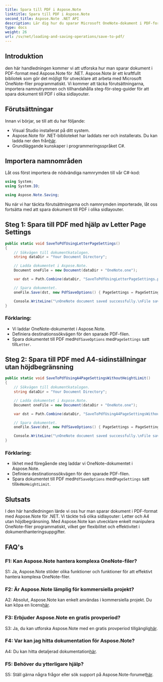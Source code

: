 ```yaml
---
title: Spara till PDF i Aspose.Note
linktitle: Spara till PDF i Aspose.Note
second_title: Aspose.Note .NET API
description: Lär dig hur du sparar Microsoft OneNote-dokument i PDF-format med Aspose.Note för .NET. Steg-för-steg handledning med kodexempel för sidlayouter i Letter och A4.
type: docs
weight: 26
url: /sv/net/loading-and-saving-operations/save-to-pdf/
---
```

## Introduktion

den här handledningen kommer vi att utforska hur man sparar dokument i PDF-format med Aspose.Note för .NET. Aspose.Note är ett kraftfullt bibliotek som gör det möjligt för utvecklare att arbeta med Microsoft OneNote-filer programmatiskt. Vi kommer att täcka förutsättningarna, importera namnutrymmen och tillhandahålla steg-för-steg-guider för att spara dokument till PDF i olika sidlayouter.

## Förutsättningar

Innan vi börjar, se till att du har följande:

- Visual Studio installerat på ditt system.
-  Aspose.Note för .NET-biblioteket har laddats ner och installerats. Du kan ladda ner den från[här](https://releases.aspose.com/note/net/).
- Grundläggande kunskaper i programmeringsspråket C#.

## Importera namnområden

Låt oss först importera de nödvändiga namnrymden till vår C#-kod:

```csharp
using System;
using System.IO;

using Aspose.Note.Saving;
```

Nu när vi har täckta förutsättningarna och namnrymden importerade, låt oss fortsätta med att spara dokument till PDF i olika sidlayouter.

## Steg 1: Spara till PDF med hjälp av Letter Page Settings


```csharp
public static void SaveToPdfUsingLetterPageSettings()
{
    // Sökvägen till dokumentkatalogen.
    string dataDir = "Your Document Directory";

    // Ladda dokumentet i Aspose.Note.
    Document oneFile = new Document(dataDir + "OneNote.one");

    var dst = Path.Combine(dataDir, "SaveToPdfUsingLetterPageSettings.pdf");

    // Spara dokumentet.
    oneFile.Save(dst, new PdfSaveOptions() { PageSettings = PageSettings.Letter });

    Console.WriteLine("\nOneNote document saved successfully.\nFile saved at " + dst);
}
```

### Förklaring:

- Vi laddar OneNote-dokumentet i Aspose.Note.
- Definiera destinationssökvägen för den sparade PDF-filen.
-  Spara dokumentet till PDF med`PdfSaveOptions` med`PageSettings` satt till`Letter`.

## Steg 2: Spara till PDF med A4-sidinställningar utan höjdbegränsning

```csharp
public static void SaveToPdfUsingA4PageSettingsWithoutHeightLimit()
{
    // Sökvägen till dokumentkatalogen.
    string dataDir = "Your Document Directory";

    // Ladda dokumentet i Aspose.Note.
    Document oneFile = new Document(dataDir + "OneNote.one");

    var dst = Path.Combine(dataDir, "SaveToPdfUsingA4PageSettingsWithoutHeightLimit.pdf");

    // Spara dokumentet.
    oneFile.Save(dst, new PdfSaveOptions() { PageSettings = PageSettings.A4NoHeightLimit });

    Console.WriteLine("\nOneNote document saved successfully.\nFile saved at " + dst);
}
```

### Förklaring:

- likhet med föregående steg laddar vi OneNote-dokumentet i Aspose.Note.
- Definiera destinationssökvägen för den sparade PDF-filen.
-  Spara dokumentet till PDF med`PdfSaveOptions` med`PageSettings` satt till`A4NoHeightLimit`.

## Slutsats

I den här handledningen lärde vi oss hur man sparar dokument i PDF-format med Aspose.Note för .NET. Vi täckte två olika sidlayouter: Letter och A4 utan höjdbegränsning. Med Aspose.Note kan utvecklare enkelt manipulera OneNote-filer programmatiskt, vilket ger flexibilitet och effektivitet i dokumenthanteringsuppgifter.

## FAQ's

### F1: Kan Aspose.Note hantera komplexa OneNote-filer?

S1: Ja, Aspose.Note stöder olika funktioner och funktioner för att effektivt hantera komplexa OneNote-filer.

### F2: Är Aspose.Note lämplig för kommersiella projekt?

 A2: Absolut, Aspose.Note kan enkelt användas i kommersiella projekt. Du kan köpa en licens[här](https://purchase.aspose.com/buy).

### F3: Erbjuder Aspose.Note en gratis provperiod?

 S3: Ja, du kan utforska Aspose.Note med en gratis provperiod tillgänglig[här](https://releases.aspose.com/).

### F4: Var kan jag hitta dokumentation för Aspose.Note?

 A4: Du kan hitta detaljerad dokumentation[här](https://reference.aspose.com/note/net/).

### F5: Behöver du ytterligare hjälp?

 S5: Ställ gärna några frågor eller sök support på Aspose.Note-forumet[här](https://forum.aspose.com/c/note/28).